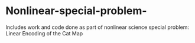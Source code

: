 # Nonlinear-special-problem-
Includes work and code done as part of nonlinear science special problem: Linear Encoding of the Cat Map
